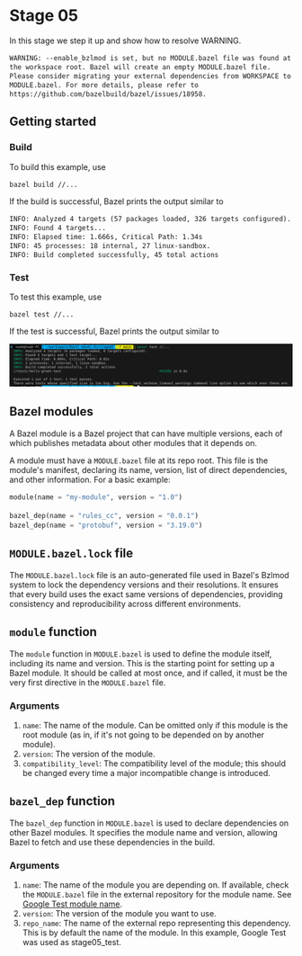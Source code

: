 # Stage 05

In this stage we step it up and show how to resolve WARNING.

```shell
WARNING: --enable_bzlmod is set, but no MODULE.bazel file was found at the workspace root. Bazel will create an empty MODULE.bazel file. Please consider migrating your external dependencies from WORKSPACE to MODULE.bazel. For more details, please refer to https://github.com/bazelbuild/bazel/issues/18958.
```

## Getting started

### Build

To build this example, use

```shell
bazel build //...
```

If the build is successful, Bazel prints the output similar to

```shell
INFO: Analyzed 4 targets (57 packages loaded, 326 targets configured).
INFO: Found 4 targets...
INFO: Elapsed time: 1.666s, Critical Path: 1.34s
INFO: 45 processes: 18 internal, 27 linux-sandbox.
INFO: Build completed successfully, 45 total actions
```

### Test

To test this example, use

```shell
bazel test //...
```

If the test is successful, Bazel prints the output similar to

![image](/stage05/img/bazel-hands-on-stage05.png)

## Bazel modules

A Bazel module is a Bazel project that can have multiple versions, each of which publishes metadata about other modules that it depends on.

A module must have a `MODULE.bazel` file at its repo root. This file is the module's manifest, declaring its name, version, list of direct dependencies, and other information. For a basic example:

```python
module(name = "my-module", version = "1.0")

bazel_dep(name = "rules_cc", version = "0.0.1")
bazel_dep(name = "protobuf", version = "3.19.0")
```

## `MODULE.bazel.lock` file

The `MODULE.bazel.lock` file is an auto-generated file used in Bazel's Bzlmod system to lock the dependency versions and their resolutions. It ensures that every build uses the exact same versions of dependencies, providing consistency and reproducibility across different environments.

## `module` function

The `module` function in `MODULE.bazel` is used to define the module itself, including its name and version. This is the starting point for setting up a Bazel module. It should be called at most once, and if called, it must be the very first directive in the `MODULE.bazel` file.

### Arguments

1. `name`: The name of the module. Can be omitted only if this module is the root module (as in, if it's not going to be depended on by another module).
2. `version`: The version of the module.
3. `compatibility_level`: The compatibility level of the module; this should be changed every time a major incompatible change is introduced.

## `bazel_dep` function

The `bazel_dep` function in `MODULE.bazel` is used to declare dependencies on other Bazel modules. It specifies the module name and version, allowing Bazel to fetch and use these dependencies in the build.

### Arguments

1. `name`: The name of the module you are depending on. If available, check the `MODULE.bazel` file in the external repository for the module name. See [Google Test module name](https://github.com/google/googletest/blob/b4aaf97d8f7eaffab79aa15e10a91b331b941fe2/MODULE.bazel#L33-L37).
2. `version`: The version of the module you want to use.
3. `repo_name`: The name of the external repo representing this dependency. This is by default the name of the module. In this example, Google Test was used as stage05_test.
